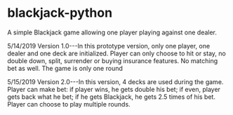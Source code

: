 # blackjack-python
A simple Blackjack game allowing one player playing against one dealer.

5/14/2019 Version 1.0---In this prototype version, only one player, one dealer and one deck are initialized. Player can only choose to 
hit or stay, no double down, split, surrender or buying insurance features. No matching bet as well. The game is only one round 

5/15/2019 Version 2.0---In this version, 4 decks are used during the game. Player can make bet: if player wins, he gets double his bet; if even, player gets back what he bet; if he gets Blackjack, he gets 2.5 times of his bet. Player can choose to play multiple rounds.
